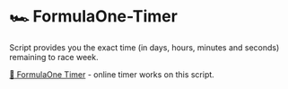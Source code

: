 # :racing_car: FormulaOne-Timer
Script provides you the exact time (in days, hours, minutes and seconds) remaining to race week.

[:paperclip: FormulaOne Timer](http://f1.therxmv.cf) - online timer works on this script.
